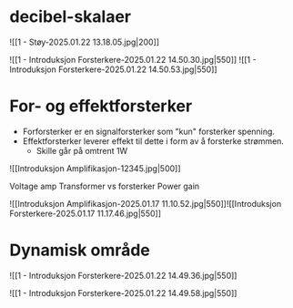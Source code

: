 # decibel-skalaer
![[1 - Støy-2025.01.22 13.18.05.jpg|200]]

![[1 - Introduksjon Forsterkere-2025.01.22 14.50.30.jpg|550]]
![[1 - Introduksjon Forsterkere-2025.01.22 14.50.53.jpg|550]]

# For- og effektforsterker
- Forforsterker er en signalforsterker som "kun" forsterker spenning.
- Effektforsterker leverer effekt til dette i form av å forsterke strømmen.
	- Skille går på omtrent 1W

![[Introduksjon Amplifikasjon-12345.jpg|500]]


Voltage amp
Transformer vs forsterker
Power gain

![[Introduksjon Amplifikasjon-2025.01.17 11.10.52.jpg|550]]![[Introduksjon Forsterkere-2025.01.17 11.17.46.jpg|550]]


# Dynamisk område
![[1 - Introduksjon Forsterkere-2025.01.22 14.49.36.jpg|550]]

![[1 - Introduksjon Forsterkere-2025.01.22 14.49.58.jpg|550]]
